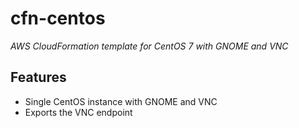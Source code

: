 # cfn-centos
_AWS CloudFormation template for CentOS 7 with GNOME and VNC_

## Features
- Single CentOS instance with GNOME and VNC
- Exports the VNC endpoint
